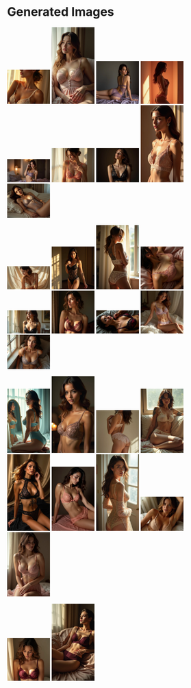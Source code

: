 # Generated Images



<img src="2025_06_21_01.webp" width="100"/> <img src="2025_06_21_02.webp" width="100"/> <img src="2025_06_21_03.webp" width="100"/> <img src="2025_06_21_04.webp" width="100"/> <img src="2025_06_21_05.webp" width="100"/> <img src="2025_06_21_06.webp" width="100"/> <img src="2025_06_21_07.webp" width="100"/> <img src="2025_06_21_08.webp" width="100"/> <img src="2025_06_21_09.webp" width="100"/>

<img src="2025_06_21_10.webp" width="100"/> <img src="2025_06_21_11.webp" width="100"/> <img src="2025_06_21_12.webp" width="100"/> <img src="2025_06_21_13.webp" width="100"/> <img src="2025_06_21_14.webp" width="100"/> <img src="2025_06_21_15.webp" width="100"/> <img src="2025_06_21_16.webp" width="100"/> <img src="2025_06_21_17.webp" width="100"/> <img src="2025_06_21_18.webp" width="100"/>

<img src="2025_06_21_19.webp" width="100"/> <img src="2025_06_21_20.webp" width="100"/> <img src="2025_06_21_21.webp" width="100"/> <img src="2025_06_21_22.webp" width="100"/> <img src="2025_06_21_23.webp" width="100"/> <img src="2025_06_21_24.webp" width="100"/> <img src="2025_06_21_25.webp" width="100"/> <img src="2025_06_21_26.webp" width="100"/> <img src="2025_06_21_27.webp" width="100"/>

<img src="2025_06_21_28.webp" width="100"/> <img src="2025_06_21_29.webp" width="100"/>